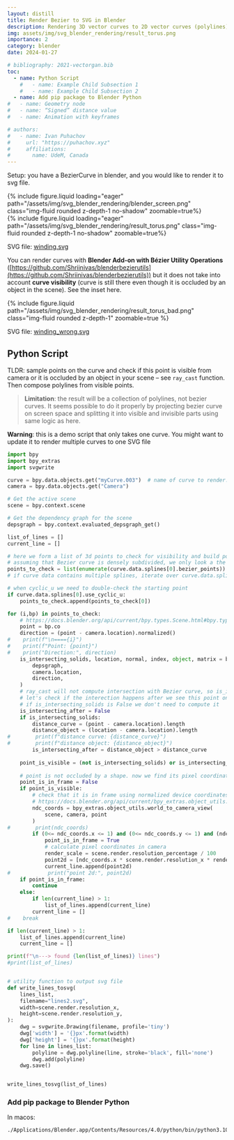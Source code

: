 ```yaml
---
layout: distill
title: Render Bezier to SVG in Blender
description: Rendering 3D vector curves to 2D vector curves (polylines) with visibility in Blender
img: assets/img/svg_blender_rendering/result_torus.png
importance: 2
category: blender
date: 2024-01-27

# bibliography: 2021-vectorgan.bib
toc:
  - name: Python Script
    #   - name: Example Child Subsection 1
    #   - name: Example Child Subsection 2
  - name: Add pip package to Blender Python
#   - name: Geometry node
#   - name: “Signed” distance value
#   - name: Animation with keyframes

# authors:
#   - name: Ivan Puhachov
#     url: "https://puhachov.xyz"
#     affiliations:
#       name: UdeM, Canada
---
```

Setup: you have a BezierCurve in blender, and you would like to render it to svg file.

<div class="row mt-3">
    <div class="col-sm mt-3 mt-md-0">
        {% include figure.liquid loading="eager" path="/assets/img/svg_blender_rendering/blender_screen.png" class="img-fluid rounded z-depth-1 no-shadow" zoomable=true%}
    </div>
    <div class="col-sm mt-3 mt-md-0">
        {% include figure.liquid loading="eager" path="/assets/img/svg_blender_rendering/result_torus.png" class="img-fluid rounded z-depth-1 no-shadow" zoomable=true%}
    </div>
</div>

SVG file: [winding.svg](/assets/img/svg_blender_rendering/winding.svg)

You can render curves with **Blender Add-on with Bézier Utility Operations** ([https://github.com/Shriinivas/blenderbezierutils](https://github.com/Shriinivas/blenderbezierutils)) but it does not take into account **curve visibility** (curve is still there even though it is occluded by an object in the scene). See the inset here.
<div class="l-gutter">
  {% include figure.liquid path="/assets/img/svg_blender_rendering/result_torus_bad.png" class="img-fluid rounded z-depth-1" zoomable=true %}
</div>

SVG file: [winding_wrong.svg](/assets/img/svg_blender_rendering/winding_wrong.svg)

## Python Script

TLDR: sample points on the curve and check if this point is visible from camera or it is occluded by an object in your scene – see `ray_cast` function. Then compose polylines from visible points.

> **Limitation**: the result will be a collection of polylines, not bezier curves. It seems possible to do it properly by projecting bezier curve on screen space and splitting it into visible and invisible parts using same logic as here.

**Warning**: this is a demo script that only takes one curve. You might want to update it to render multiple curves to one SVG file  

```python
import bpy
import bpy_extras
import svgwrite

curve = bpy.data.objects.get("myCurve.003")  # name of curve to render. make this script a loop if you want to iterate over many curves
camera = bpy.data.objects.get("Camera")

# Get the active scene
scene = bpy.context.scene

# Get the dependency graph for the scene
depsgraph = bpy.context.evaluated_depsgraph_get()

list_of_lines = []
current_line = []

# here we form a list of 3d points to check for visibility and build polylines
# assuming that Bezier curve is densely subdivided, we only look a the vertices
points_to_check = list(enumerate(curve.data.splines[0].bezier_points))
# if curve data contains multiple splines, iterate over curve.data.splines to form points_to_check

# when cyclic_u we need to double-check the starting point
if curve.data.splines[0].use_cyclic_u:
    points_to_check.append(points_to_check[0])

for (i,bp) in points_to_check:
    # https://docs.blender.org/api/current/bpy.types.Scene.html#bpy.types.Scene.ray_cast
    point = bp.co
    direction = (point - camera.location).normalized()
#    print(f"\n===={i}")
#    print(f"Point: {point}")
#    print("Direction:", direction)
    is_intersecting_solids, location, normal, index, object, matrix = bpy.context.scene.ray_cast(
        depsgraph,
        camera.location,
        direction,
    )
    # ray_cast will not compute intersection with Bezier curve, so is_intersecting_solids is True when ray falls on some solid object in your scene
    # let's check if the interection happens after we see this point on a curve
    # if is_intersecting_solids is False we don't need to compute it
    is_intersecting_after = False
    if is_intersecting_solids:
        distance_curve = (point - camera.location).length
        distance_object = (location - camera.location).length
#        print(f"distance curve: {distance_curve}")
#        print(f"distance object: {distance_object}")
        is_intersecting_after = distance_object > distance_curve
    
    point_is_visible = (not is_intersecting_solids) or is_intersecting_after
    
    # point is not occluded by a shape. now we find its pixel coordinates and don't plot it if it is outside the frame
    point_is_in_frame = False
    if point_is_visible:
        # check that it is in frame using normalized device coordinates (NDC)
        # https://docs.blender.org/api/current/bpy_extras.object_utils.html#bpy_extras.object_utils.world_to_camera_view
        ndc_coords = bpy_extras.object_utils.world_to_camera_view(
            scene, camera, point
        )
#        print(ndc_coords)
        if (0<= ndc_coords.x <= 1) and (0<= ndc_coords.y <= 1) and (ndc_coords.z >= 0):
            point_is_in_frame = True
            # calculate pixel coordinates in camera
            render_scale = scene.render.resolution_percentage / 100
            point2d = [ndc_coords.x * scene.render.resolution_x * render_scale, (1 - ndc_coords.y) * scene.render.resolution_y * render_scale]
            current_line.append(point2d)
#            print("point 2d:", point2d)
    if point_is_in_frame:
        continue
    else:
        if len(current_line) > 1:
            list_of_lines.append(current_line)
        current_line = [] 
#    break

if len(current_line) > 1:
    list_of_lines.append(current_line)
    current_line = [] 

print(f"\n---> found {len(list_of_lines)} lines")
#print(list_of_lines)


# utility function to output svg file
def write_lines_tosvg(
    lines_list,
    filename="lines2.svg",
    width=scene.render.resolution_x,
    height=scene.render.resolution_y,
):
    dwg = svgwrite.Drawing(filename, profile='tiny')
    dwg['width'] = '{}px'.format(width)
    dwg['height'] = '{}px'.format(height)
    for line in lines_list:
        polyline = dwg.polyline(line, stroke='black', fill='none')
        dwg.add(polyline)
    dwg.save()


write_lines_tosvg(list_of_lines)
```

  

### Add pip package to Blender Python

In macos:   

```bash
./Applications/Blender.app/Contents/Resources/4.0/python/bin/python3.10 -m pip install svgwrite
```